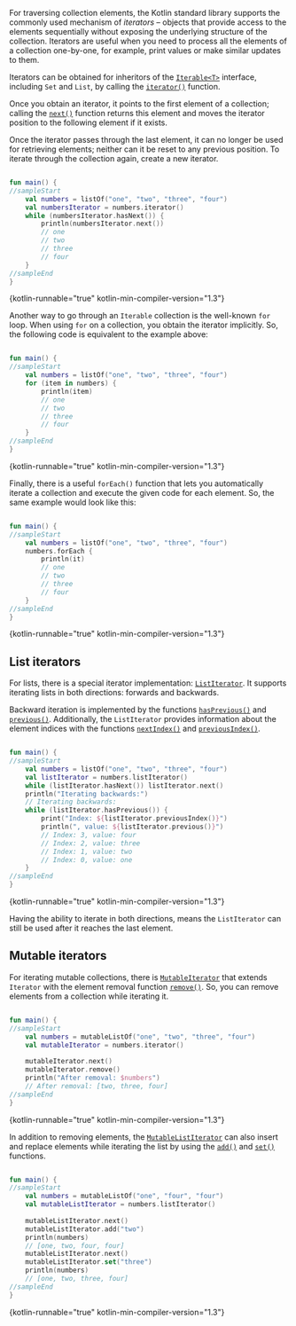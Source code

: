 [//]: # (title: Iterators)

For traversing collection elements, the Kotlin standard library supports the commonly used mechanism of _iterators_ –
objects that provide access to the elements sequentially without exposing the underlying structure of the collection.
Iterators are useful when you need to process all the elements of a collection one-by-one, for example, print values or
make similar updates to them.

Iterators can be obtained for inheritors of the [`Iterable<T>`](https://kotlinlang.org/api/latest/jvm/stdlib/kotlin.collections/-iterable/index.html)
interface, including `Set` and `List`, by calling the [`iterator()`](https://kotlinlang.org/api/latest/jvm/stdlib/kotlin.collections/-iterable/iterator.html)
function.

Once you obtain an iterator, it points to the first element of a collection; calling the [`next()`](https://kotlinlang.org/api/latest/jvm/stdlib/kotlin.collections/-iterator/next.html)
function returns this element and moves the iterator position to the following element if it exists.

Once the iterator passes through the last element, it can no longer be used for retrieving elements; neither can it be
reset to any previous position. To iterate through the collection again, create a new iterator.

```kotlin

fun main() {
//sampleStart
    val numbers = listOf("one", "two", "three", "four")
    val numbersIterator = numbers.iterator()
    while (numbersIterator.hasNext()) {
        println(numbersIterator.next())
        // one
        // two
        // three
        // four
    }
//sampleEnd
}
```
{kotlin-runnable="true" kotlin-min-compiler-version="1.3"}

Another way to go through an `Iterable` collection is the well-known `for` loop. When using `for` on a collection, you
obtain the iterator implicitly. So, the following code is equivalent to the example above:

```kotlin

fun main() {
//sampleStart
    val numbers = listOf("one", "two", "three", "four")
    for (item in numbers) {
        println(item)
        // one
        // two
        // three
        // four
    }
//sampleEnd
}
```
{kotlin-runnable="true" kotlin-min-compiler-version="1.3"}

Finally, there is a useful `forEach()` function that lets you automatically iterate a collection and execute the given
code for each element. So, the same example would look like this:

```kotlin

fun main() {
//sampleStart
    val numbers = listOf("one", "two", "three", "four")
    numbers.forEach {
        println(it)
        // one
        // two
        // three
        // four
    }
//sampleEnd
}
```
{kotlin-runnable="true" kotlin-min-compiler-version="1.3"}

## List iterators

For lists, there is a special iterator implementation: [`ListIterator`](https://kotlinlang.org/api/latest/jvm/stdlib/kotlin.collections/-list-iterator/index.html).
It supports iterating lists in both directions: forwards and backwards.

Backward iteration is implemented by the functions [`hasPrevious()`](https://kotlinlang.org/api/latest/jvm/stdlib/kotlin.collections/-list-iterator/has-previous.html)
and [`previous()`](https://kotlinlang.org/api/latest/jvm/stdlib/kotlin.collections/-list-iterator/previous.html).
Additionally, the `ListIterator` provides information about the element indices with the functions [`nextIndex()`](https://kotlinlang.org/api/latest/jvm/stdlib/kotlin.collections/-list-iterator/next-index.html)
and [`previousIndex()`](https://kotlinlang.org/api/latest/jvm/stdlib/kotlin.collections/-list-iterator/previous-index.html).

```kotlin

fun main() {
//sampleStart
    val numbers = listOf("one", "two", "three", "four")
    val listIterator = numbers.listIterator()
    while (listIterator.hasNext()) listIterator.next()
    println("Iterating backwards:")
    // Iterating backwards:
    while (listIterator.hasPrevious()) {
        print("Index: ${listIterator.previousIndex()}")
        println(", value: ${listIterator.previous()}")
        // Index: 3, value: four
        // Index: 2, value: three
        // Index: 1, value: two
        // Index: 0, value: one
    }
//sampleEnd
}
```
{kotlin-runnable="true" kotlin-min-compiler-version="1.3"}

Having the ability to iterate in both directions, means the `ListIterator` can still be used after it reaches the last element.

## Mutable iterators

For iterating mutable collections, there is [`MutableIterator`](https://kotlinlang.org/api/latest/jvm/stdlib/kotlin.collections/-mutable-iterator/index.html)
that extends `Iterator` with the element removal function [`remove()`](https://kotlinlang.org/api/latest/jvm/stdlib/kotlin.collections/-mutable-iterator/remove.html).
So, you can remove elements from a collection while iterating it. 

```kotlin

fun main() {
//sampleStart
    val numbers = mutableListOf("one", "two", "three", "four") 
    val mutableIterator = numbers.iterator()
    
    mutableIterator.next()
    mutableIterator.remove()    
    println("After removal: $numbers")
    // After removal: [two, three, four]
//sampleEnd
}
```
{kotlin-runnable="true" kotlin-min-compiler-version="1.3"}

In addition to removing elements, the [`MutableListIterator`](https://kotlinlang.org/api/latest/jvm/stdlib/kotlin.collections/-mutable-list-iterator/index.html)
can also insert and replace elements while iterating the list by using the [`add()`](https://kotlinlang.org/api/latest/jvm/stdlib/kotlin.collections/-mutable-list-iterator/add.html)
and [`set()`](https://kotlinlang.org/api/latest/jvm/stdlib/kotlin.collections/-mutable-list-iterator/set.html) functions.

```kotlin

fun main() {
//sampleStart
    val numbers = mutableListOf("one", "four", "four") 
    val mutableListIterator = numbers.listIterator()
    
    mutableListIterator.next()
    mutableListIterator.add("two")
    println(numbers)
    // [one, two, four, four]
    mutableListIterator.next()
    mutableListIterator.set("three")   
    println(numbers)
    // [one, two, three, four]
//sampleEnd
}
```
{kotlin-runnable="true" kotlin-min-compiler-version="1.3"}

